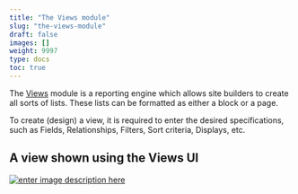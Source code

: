 ```yaml
---
title: "The Views module"
slug: "the-views-module"
draft: false
images: []
weight: 9997
type: docs
toc: true
---
```


The [Views][1] module is a reporting engine which allows site builders to create all sorts of lists. These lists can be formatted as either a block or a page.

To create (design) a view, it is required to enter the desired specifications, such as
Fields, Relationships, Filters, Sort criteria, Displays, etc.


  [1]: http://drupal.org/project/views

## A view shown using the Views UI
[![enter image description here][1]][1]


  [1]: https://i.stack.imgur.com/GMCKr.jpg

